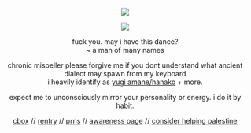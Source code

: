 <div align="center">
  
![](https://komarev.com/ghpvc/?username=drugstoreromance&color=blueviolet)

</div>

<div align="center">

  ![](https://i.ibb.co/1f0Ng95/Untitled15-20240715223929.png)
</div>

<div align="center">
  
fuck you. may i have this dance? </br> ~ a man of many names
</div>

<div align="center">
  
chronic mispeller please forgive me if you dont understand what ancient dialect may spawn from my keyboard </br>
i heavily identify as [yugi amane/hanako](https://hanako-kun.fandom.com/wiki/Hanako) + more.
</div>

<div align="center">

expect me to unconsciously mirror your personality or energy. i do it by habit.
</div>

<div align="center">

  [cbox](https://my.cbox.ws/spiderweb) // [rentry](https://rentry.co/gambledprayers) // [prns](https://en.pronouns.page/@shuwiqen)  // [awareness page](https://rentry.co/uyghurawareness) // [consider helping palestine](https://arab.org/click-to-help/palestine/)

</div>
